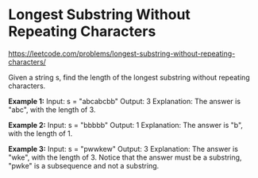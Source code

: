 # Longest Substring Without Repeating Characters
https://leetcode.com/problems/longest-substring-without-repeating-characters/

Given a string s, find the length of the longest 
substring without repeating characters.

<b>Example 1:</b>
Input: s = "abcabcbb"
Output: 3
Explanation: The answer is "abc", with the length of 3.

<b>Example 2:</b>
Input: s = "bbbbb"
Output: 1
Explanation: The answer is "b", with the length of 1.

<b>Example 3:</b>
Input: s = "pwwkew"
Output: 3
Explanation: The answer is "wke", with the length of 3.
Notice that the answer must be a substring, "pwke" is a subsequence and not a substring.